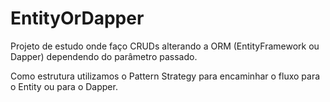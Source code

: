 # EntityOrDapper
Projeto de estudo onde faço CRUDs alterando a ORM (EntityFramework ou Dapper) dependendo do parâmetro passado. 

Como estrutura utilizamos o Pattern Strategy para encaminhar o fluxo para o Entity ou para o Dapper.
